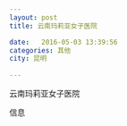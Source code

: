 ```yaml
--- 
layout: post 
title: 云南玛莉亚女子医院

date:   2016-05-03 13:39:56 
categories: 其他  
city: 昆明
  
--- 
```

   
云南玛莉亚女子医院

信息

